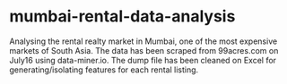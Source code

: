 # mumbai-rental-data-analysis
Analysing the rental realty market in Mumbai, one of the most expensive markets of South Asia.
The data has been scraped from 99acres.com on July16 using data-miner.io.
The dump file has been cleaned on Excel for generating/isolating features for each rental listing.
